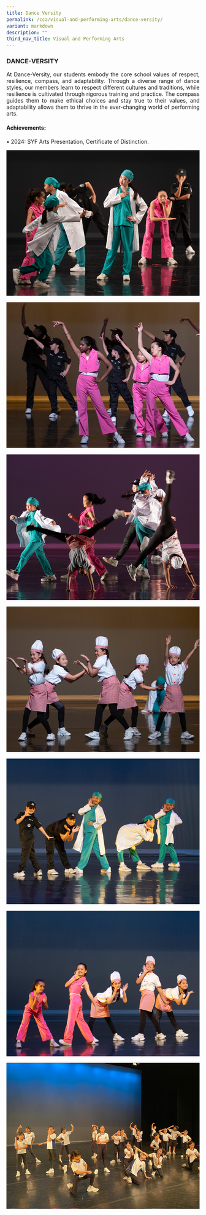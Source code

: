 ```yaml
---
title: Dance Versity
permalink: /cca/visual-and-performing-arts/dance-versity/
variant: markdown
description: ""
third_nav_title: Visual and Performing Arts
---
```

<h3>DANCE-VERSITY</h3><p align="justify">
At Dance-Versity, our students embody the core school values of respect, resilience, compass, and adaptability. Through a diverse range of dance styles, our members learn to respect different cultures and traditions, while resilience is cultivated through rigorous training and practice. The compass guides them to make ethical choices and stay true to their values, and adaptability allows them to thrive in the ever-changing world of performing arts.</p>

<h4>Achievements:</h4>
•	2024: SYF Arts Presentation, Certificate of Distinction.

![](/images/CCA/dance24_7.jpg)

![](/images/CCA/dance24_6.jpg)

![](/images/CCA/dance24_5.jpg)

![](/images/CCA/dance24_4.jpg)

![](/images/CCA/dance24_3.jpg)

![](/images/CCA/dance24_2.jpg)

![](/images/CCA/dance24.jpg)